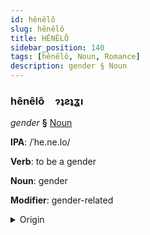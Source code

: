 ```yaml
---
id: hênêlô
slug: hênêlô
title: HÊNÊLÔ
sidebar_position: 140
tags: [hênêlô, Noun, Romance]
description: gender § Noun
---
```


### hênêlô&emsp;<span kind="abugida">ɂʇƨʇʓı</span>

*gender* **§** [Noun](../../tags/Noun)

**IPA**: /ˈhe.ne.lo/

**Verb**: to be a gender

**Noun**: gender

**Modifier**: gender-related

<details>
    <summary>Origin</summary>
    Spanish género [ˈxe.ne.ɾo]<br/>
    <em>Romance Language Family</em>
</details>